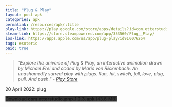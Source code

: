 ```yaml
---
title: "Plug & Play"
layout: post-apk
categories: apk
permalink: /resources/apk/:title
play-link: https://play.google.com/store/apps/details?id=com.etterstudio.pnp
steam-link: https://store.steampowered.com/app/353560/Plug__Play/
ios-link: https://apps.apple.com/us/app/plug-play/id910076264
tags: esoteric
paid: true
---
```


> _"Explore the universe of Plug & Play, an interactive animation drawn by Michael Frei and coded by Mario von Rickenbach. An unashamedly surreal play with plugs. Run, hit, switch, fall, love, plug, pull. And push." - <a href="https://play.google.com/store/apps/details?id=com.etterstudio.pnp" target="_blank">Play Store</a>_

<span class="timestamp">20 April 2022:</span> plug

<div class="text-center">
    <a class="btn btn-dark btn-block w-100" onclick='apk("com.etterstudio.pnp_1.2.3.apk")' style="text-decoration: none; background-color: #333;"> Download <b>com.etterstudio.pnp_1.2.3.apk</b> (43.6 MB)</a>
</div>
